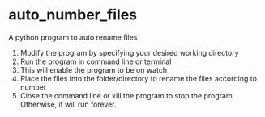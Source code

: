 # auto_number_files
A python program to auto rename files

1. Modify the program by specifying your desired working directory
2. Run the program in command line or terminal
3. This will enable the program to be on watch
4. Place the files into the folder/directory to rename the files according to number
5. Close the command line or kill the program to stop the program. Otherwise, it will run forever.
